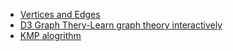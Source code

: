 - [Vertices and Edges](https://d3gt.com/unit.html)
- [D3 Graph Thery-Learn graph theory interactively](https://d3gt.com/index.html)
- [KMP alogrithm](http://www.ruanyifeng.com/blog/2013/05/Knuth%E2%80%93Morris%E2%80%93Pratt_algorithm.html)
